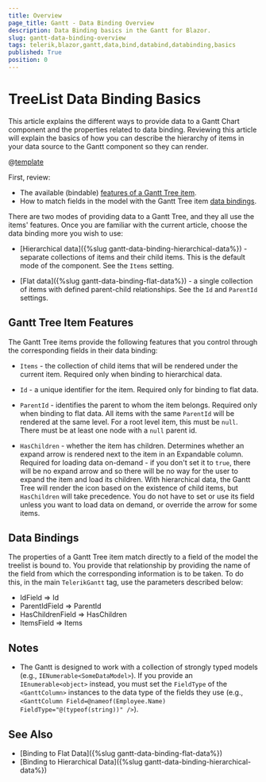 ```yaml
---
title: Overview
page_title: Gantt - Data Binding Overview
description: Data Binding basics in the Gantt for Blazor.
slug: gantt-data-binding-overview
tags: telerik,blazor,gantt,data,bind,databind,databinding,basics
published: True
position: 0
---
```


# TreeList Data Binding Basics

This article explains the different ways to provide data to a Gantt Chart component and the properties related to data binding. Reviewing this article will explain the basics of how you can describe the hierarchy of items in your data source to the Gantt component so they can render.

@[template](/_contentTemplates/common/general-info.md#valuebind-vs-databind-link)

First, review:

* The available (bindable) [features of a Gantt Tree item](#treelist-gant-tree-features).
* How to match fields in the model with the Gantt Tree item [data bindings](#data-bindings).

There are two modes of providing data to a Gantt Tree, and they all use the items' features. Once you are familiar with the current article, choose the data binding more you wish to use:

* [Hierarchical data]({%slug gantt-data-binding-hierarchical-data%}) - separate collections of items and their child items. This is the default mode of the component. See the `Items` setting.

* [Flat data]({%slug gantt-data-binding-flat-data%}) - a single collection of items with defined parent-child relationships. See the `Id` and `ParentId` settings.

## Gantt Tree Item Features

The Gantt Tree items provide the following features that you control through the corresponding fields in their data binding:

* `Items` - the collection of child items that will be rendered under the current item. Required only when binding to hierarchical data.

* `Id` - a unique identifier for the item. Required only for binding to flat data.

* `ParentId` - identifies the parent to whom the item belongs. Required only when binding to flat data. All items with the same `ParentId` will be rendered at the same level. For a root level item, this must be `null`. There must be at least one node with a `null` parent id.

* `HasChildren` - whether the item has children. Determines whether an expand arrow is rendered next to the item in an Expandable column. Required for loading data on-demand - if you don't set it to `true`, there will be no expand arrow and so there will be no way for the user to expand the item and load its children. With hierarchical data, the Gantt Tree will render the icon based on the existence of child items, but `HasChildren` will take precedence. You do not have to set or use its field unless you want to load data on demand, or override the arrow for some items.

## Data Bindings

The properties of a Gantt Tree item match directly to a field of the model the treelist is bound to. You provide that relationship by providing the name of the field from which the corresponding information is to be taken. To do this, in the main `TelerikGantt` tag, use the parameters described below:

* IdField => Id
* ParentIdField => ParentId
* HasChildrenField => HasChildren
* ItemsField => Items

## Notes

* The Gantt is designed to work with a collection of strongly typed models (e.g., `IENumerable<SomeDataModel>`). If you provide an `IEnumerable<object>` instead, you must set the `FieldType` of the `<GanttColumn>` instances to the data type of the fields they use (e.g., `<GanttColumn Field=@nameof(Employee.Name) FieldType="@(typeof(string))" />`).


## See Also

  * [Binding to Flat Data]({%slug gantt-data-binding-flat-data%})
  * [Binding to Hierarchical Data]({%slug gantt-data-binding-hierarchical-data%})
  
